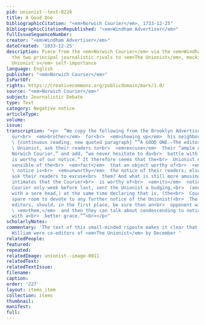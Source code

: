 ```yaml
---
pid: unionist--text-0228
title: A Good One
bibliographicCitation: "<em>Norwich Courier</em>, 1733-12-25"
bibliographicCitationRepublished: "<em>Windham Advertiser</em>"
fullIssueSequenceNumber: 
creator: "<em>Windham Advertiser</em>"
dateCreated: '1833-12-25'
description: Piece from the <em>Norwich Courier</em> via the <em>Windham Advertiser</em>,
  the two principal journalistic rivals to <em>The Unionist</em>, mocking <em>The
  Unionist's</em> self-importance
language: English
publisher: "<em>Norwich Courier</em>"
IsPartOf: 
rights: https://creativecommons.org/publicdomain/mark/1.0/
source: "<em>Norwich Courier</em>"
subject: Journalistic Debate
type: Text
category: Negative notice
articleType: 
volume: 
issue: 
transcription: "<p>  “We copy the following from the Brooklyn Advertiser. We thank
  our<br>  <em>brother</em>  for<br>  <em>showing up</em>  his neighbor so handsomely.”<br></p><p>
  \ {continuous reading, new quoted paragraph} “”A GOOD ONE.—The editors of the<br>
  \ Unionist, ask their readers to<br>  <em>excuse</em>  their “ample notice of the
  Norwich Courier,” and add, “we never hesitate to do<br>  battle with any one who
  is worthy of our notice.” It therefore seems that the<br>  Unionist editors are
  sensible of the<br>  <em>fact</em>  that an object worthy of<br>  <em>their</em>
  \ notice is<br>  <em>unworthy</em>  the notice of their readers; else why do they
  ask their readers to excuse<br>  them? And what is still more amusing, the Unionist
  intimates that the Courier<br>  is worthy of<br>  <em>its</em>  notice, when the
  Courier only week before last, sent the Unionist a budging,<br>  (and as we think,
  with a sore head,) at the same time declaring that is, (the<br>  Courier) had no
  spare room to devote to any further notice of the Unionist!<br>  The would-be independent
  editors, should, in the first place, be sure than an<br>  opponent will notice<br>
  \ <em>them,</em>  and then they can talk about condescending to notice that opponent,
  with a<br>  better grace.””<br></p>"
scholarlyNotes: 
commentary: 'The text of this small-minded riposte makes it clear that Charles and
  William were co-editors of <em>The Unionist</em> by December '
relatedPeople: 
featured: 
repeated: 
relatedImage: unionist--image-0011
relatedText: 
relatedTextIssue: 
filename: 
caption: 
order: '227'
layout: items_item
collection: items
thumbnail: 
manifest: 
full: 
---
```

